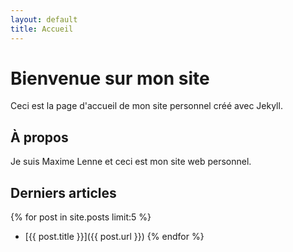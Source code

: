 ```yaml
---
layout: default
title: Accueil
---
```


# Bienvenue sur mon site

Ceci est la page d'accueil de mon site personnel créé avec Jekyll.

## À propos

Je suis Maxime Lenne et ceci est mon site web personnel.

## Derniers articles

{% for post in site.posts limit:5 %}
- [{{ post.title }}]({{ post.url }})
{% endfor %}
